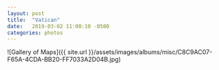 ```yaml
---
layout: post
title:  "Vatican"
date:   2019-03-02 11:00:10 -0500
categories: photos
---
```


![Gallery of Maps]({{ site.url }}/assets/images/albums/misc/C8C9AC07-F65A-4CDA-BB20-FF7033A2D04B.jpg)
